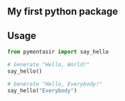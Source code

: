 ## My first python package

## Usage
```python
from pymontasir import say_hello

# Generate "Hello, World!"
say_hello()

# Generate "Hello, Everybody!"
say_hello("Everybody")
```
